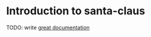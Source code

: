 # Introduction to santa-claus

TODO: write [great documentation](http://jacobian.org/writing/what-to-write/)
